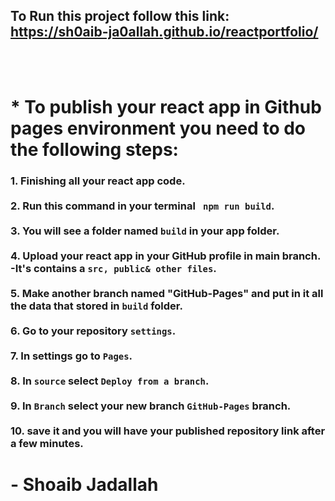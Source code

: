 ## To Run this project follow this link: <br /> https://sh0aib-ja0allah.github.io/reactportfolio/

<br />
<br />

# * To publish your react app in Github pages environment you need to do the following steps:
### 1. Finishing all your react app code. <br /><br />2. Run this command in your terminal <code> npm run build</code>. <br /><br />3. You will see a folder named <code>build</code> in your app folder. <br><br />4. Upload your react app in your GitHub profile in main branch. -It's contains a <code>src, public& other files</code>.<br /><br />5. Make another branch named "GitHub-Pages" and put in it all the data that stored in <code>build</code> folder.<br /><br />6. Go to your repository <code>settings</code>.<br /><br />7. In settings go to <code>Pages</code>.<br /><br /> 8. In <code>source</code> select <code>Deploy from a branch</code>. <br /><br />9. In <code>Branch</code> select your new branch <code>GitHub-Pages</code> branch. <br /><br />10. save it and you will have your published repository link after a few minutes.

# - Shoaib Jadallah
